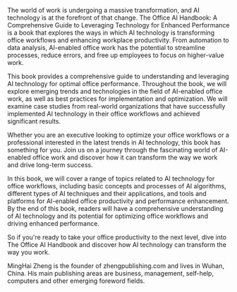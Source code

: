 
The world of work is undergoing a massive transformation, and AI technology is at the forefront of that change. The Office AI Handbook: A Comprehensive Guide to Leveraging Technology for Enhanced Performance is a book that explores the ways in which AI technology is transforming office workflows and enhancing workplace productivity. From automation to data analysis, AI-enabled office work has the potential to streamline processes, reduce errors, and free up employees to focus on higher-value work.

This book provides a comprehensive guide to understanding and leveraging AI technology for optimal office performance. Throughout the book, we will explore emerging trends and technologies in the field of AI-enabled office work, as well as best practices for implementation and optimization. We will examine case studies from real-world organizations that have successfully implemented AI technology in their office workflows and achieved significant results.

Whether you are an executive looking to optimize your office workflows or a professional interested in the latest trends in AI technology, this book has something for you. Join us on a journey through the fascinating world of AI-enabled office work and discover how it can transform the way we work and drive long-term success.

In this book, we will cover a range of topics related to AI technology for office workflows, including basic concepts and processes of AI algorithms, different types of AI techniques and their applications, and tools and platforms for AI-enabled office productivity and performance enhancement. By the end of this book, readers will have a comprehensive understanding of AI technology and its potential for optimizing office workflows and driving enhanced performance.

So if you're ready to take your office productivity to the next level, dive into The Office AI Handbook and discover how AI technology can transform the way you work.

MingHai Zheng is the founder of zhengpublishing.com and lives in Wuhan, China. His main publishing areas are business, management, self-help, computers and other emerging foreword fields.
